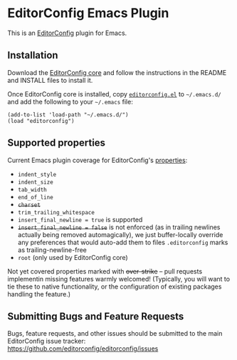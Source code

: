 # EditorConfig Emacs Plugin

This is an [EditorConfig][] plugin for Emacs.

## Installation

Download the [EditorConfig core][] and follow the instructions in the README
and INSTALL files to install it.

Once EditorConfig core is installed, copy [`editorconfig.el`][] to `~/.emacs.d/`
and add the following to your `~/.emacs` file:

    (add-to-list 'load-path "~/.emacs.d/")
    (load "editorconfig")

## Supported properties

Current Emacs plugin coverage for EditorConfig's [properties][]:

* `indent_style`
* `indent_size`
* `tab_width`
* `end_of_line`
* <del>`charset`</del>
* `trim_trailing_whitespace`
* `insert_final_newline = true` is supported
* <del>`insert_final_newline = false`</del> is not enforced
  (as in trailing newlines actually being removed automagically),
  we just buffer-locally override any preferences that would auto-add them
  to files `.editorconfig` marks as trailing-newline-free
* `root` (only used by EditorConfig core)

Not yet covered properties marked with <del>over-strike</del>
– pull requests implementin missing features warmly welcomed!
(Typically, you will want to tie these to native functionality,
or the configuration of existing packages handling the feature.)

## Submitting Bugs and Feature Requests

Bugs, feature requests, and other issues should be submitted to the main
EditorConfig issue tracker: https://github.com/editorconfig/editorconfig/issues

[EditorConfig]: http://editorconfig.org
[EditorConfig core]: https://github.com/editorconfig/editorconfig-core
[properties]: http://editorconfig.org/#supported-properties
[`editorconfig.el`]: https://github.com/editorconfig/editorconfig-emacs/raw/master/editorconfig.el

